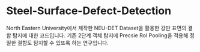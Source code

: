 # Steel-Surface-Defect-Detection
North Eastern University에서 제작한 NEU-DET Dataset을 활용한 강판 표면의 결함 탐지에 대한 코드입니다.
기존 2단계 객체 탐지에 Precsie RoI Pooling을 적용해 정밀한 결함도 탐지할 수 있또록 하는 연구입니다.
